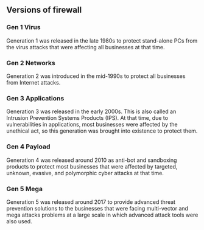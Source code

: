 ## Versions of firewall

### Gen 1 Virus 

Generation 1 was released in the late 1980s to protect stand-alone PCs from the virus attacks that were affecting all businesses at that time.

### Gen 2 Networks 

Generation 2 was introduced in the mid-1990s to protect all businesses from Internet attacks.

### Gen 3 Applications

Generation 3 was released in the early 2000s. This is also called an Intrusion Prevention Systems Products (IPS). At that time, due to vulnerabilities in applications, most businesses were affected by the unethical act, so this generation was brought into existence to protect them.

### Gen 4 Payload
Generation 4 was released around 2010 as anti-bot and sandboxing products to protect most businesses that were affected by targeted, unknown, evasive, and polymorphic cyber attacks at that time.

### Gen 5 Mega

Generation 5 was released around 2017 to provide advanced threat prevention solutions to the businesses that were facing multi-vector and mega attacks problems at a large scale in which advanced attack tools were also used.

